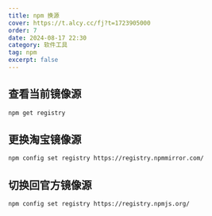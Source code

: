 ```yaml
---
title: npm 换源
cover: https://t.alcy.cc/fj?t=1723905000
order: 7
date: 2024-08-17 22:30
category: 软件工具
tag: npm
excerpt: false
---
```


## 查看当前镜像源

```bash
npm get registry
```

## 更换淘宝镜像源

```bash
npm config set registry https://registry.npmmirror.com/
```

## 切换回官方镜像源

```bash
npm config set registry https://registry.npmjs.org/
```
